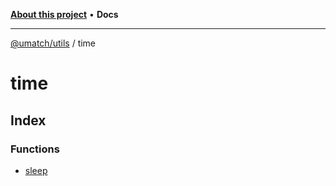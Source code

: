 [**About this project**](../README.md) • **Docs**

***

[@umatch/utils](../api.md) / time

# time

## Index

### Functions

- [sleep](functions/sleep.md)
